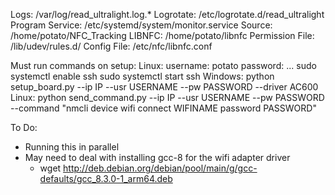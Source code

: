 Logs: /var/log/read_ultralight.log.*
Logrotate: /etc/logrotate.d/read_ultralight
Program Service: /etc/systemd/system/monitor.service
Source: /home/potato/NFC_Tracking
LIBNFC: /home/potato/libnfc
Permission File: /lib/udev/rules.d/
Config File: /etc/nfc/libnfc.conf

Must run commands on setup:
Linux:
username: potato
password: ...
sudo systemctl enable ssh
sudo systemctl start ssh
Windows:
python setup_board.py --ip IP --usr USERNAME --pw PASSWORD --driver AC600
Linux:
python send_command.py --ip IP --usr USERNAME --pw PASSWORD --command "nmcli device wifi connect WIFINAME password PASSWORD"

To Do: 
- Running this in parallel
- May need to deal with installing gcc-8 for the wifi adapter driver
	- wget http://deb.debian.org/debian/pool/main/g/gcc-defaults/gcc_8.3.0-1_arm64.deb
